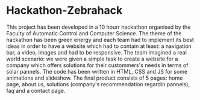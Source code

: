 # Hackathon-Zebrahack
This project has been developed in a 10 hourr hackathon organised by the Faculty of Automatic Control and Computer Science. The theme of the hackathon has been green energy and each team had to implement its best ideas in order to have a website which had to contain at least: a navigation bar, a video, images and had to be responsive.
The team imagined a real world scenario: we were given a simple task to create a website for a company which offers solutions for their custommers's needs in terms of solar pannels. 
The code has been written in HTML, CSS and JS for some animations and slideshow. The final product consists of 5 pages: home page, about us, solutions (company's recommendation regardin pannels), faq and a contact page.
